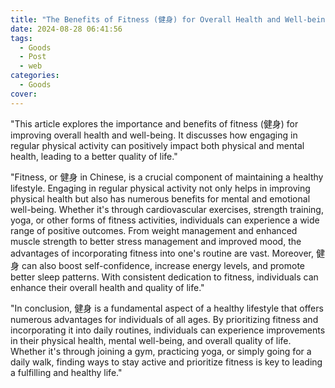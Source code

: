 ```yaml
---
title: "The Benefits of Fitness (健身) for Overall Health and Well-being"
date: 2024-08-28 06:41:56
tags:
  - Goods
  - Post
  - web
categories:
  - Goods
cover: 
---
```


"This article explores the importance and benefits of fitness (健身) for improving overall health and well-being. It discusses how engaging in regular physical activity can positively impact both physical and mental health, leading to a better quality of life."

"Fitness, or 健身 in Chinese, is a crucial component of maintaining a healthy lifestyle. Engaging in regular physical activity not only helps in improving physical health but also has numerous benefits for mental and emotional well-being. Whether it's through cardiovascular exercises, strength training, yoga, or other forms of fitness activities, individuals can experience a wide range of positive outcomes. From weight management and enhanced muscle strength to better stress management and improved mood, the advantages of incorporating fitness into one's routine are vast. Moreover, 健身 can also boost self-confidence, increase energy levels, and promote better sleep patterns. With consistent dedication to fitness, individuals can enhance their overall health and quality of life."

"In conclusion, 健身 is a fundamental aspect of a healthy lifestyle that offers numerous advantages for individuals of all ages. By prioritizing fitness and incorporating it into daily routines, individuals can experience improvements in their physical health, mental well-being, and overall quality of life. Whether it's through joining a gym, practicing yoga, or simply going for a daily walk, finding ways to stay active and prioritize fitness is key to leading a fulfilling and healthy life."
